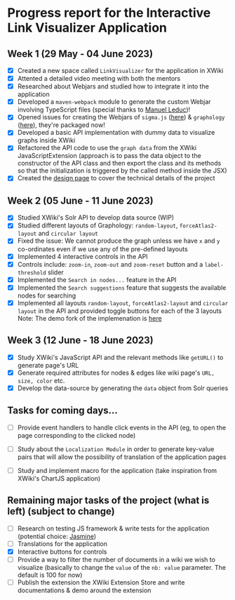 # Progress report for the Interactive Link Visualizer Application

## Week 1 (29 May - 04 June 2023)

- [X] Created a new space called `LinkVisualizer` for the application in XWiki
- [X] Attented a detailed video meeting with both the mentors
- [X] Researched about Webjars and studied how to integrate it into the application
- [X] Developed a `maven-webpack` module to generate the custom Webjar involving TypeScript files (special thanks to [Manuel Leduc](https://github.com/manuelleduc))!
- [X] Opened issues for creating the Webjars of `sigma.js` ([here](https://github.com/webjars/sigma.js/issues/2)) & `graphology` ([here](https://github.com/webjars/webjars/issues/2005)), they're packaged now!
- [X] Developed a basic API implementation with dummy data to visualize graphs inside XWiki
- [X] Refactored the API code to use the `graph data` from the XWiki JavaScriptExtension (approach is to pass the data object to the constructor of the API class and then export the class and its methods so that the initialization is triggered by the called method inside the JSX)
- [X] Created the [design page](https://design.xwiki.org/xwiki/bin/view/Proposal/InteractiveLinkVisualizerApplication) to cover the technical details of the project

## Week 2 (05 June - 11 June 2023)

- [X] Studied XWiki's Solr API to develop data source (WIP)
- [X] Studied different layouts of Graphology: `random-layout`, `forceAtlas2-layout` and `circular layout`
- [X] Fixed the issue: We cannot produce the graph unless we have `x` and `y` co-ordinates even if we use any of the pre-defined layouts
- [X] Implemented 4 interactive controls in the API
- [X] Controls include: `zoom-in`, `zoom-out` and `zoom-reset` button and a `label-threshold` slider
- [X] Implemented the `Search in nodes...` feature in the API
- [X] Implemented the `Search suggestions` feature that suggests the available nodes for searching
- [X] Implemented all layouts `random-layout`, `forceAtlas2-layout` and `circular layout` in the API and provided toggle buttons for each of the 3 layouts
  Note: The demo fork of the implemenation is [here](https://codesandbox.io/s/myself-layout-experiment-mxkq36)

## Week 3 (12 June - 18 June 2023)

- [X] Study XWiki's JavaScript API and the relevant methods like `getURL()` to generate page's URL
- [X] Generate required attributes for nodes & edges like wiki page's `URL, size, color` etc.
- [X] Develop the data-source by generating the `data` object from Solr queries

## Tasks for coming days...

- [ ] Provide event handlers to handle click events in the API (eg, to open the page corresponding to the clicked node)
- [ ] Study about the `Localization Module` in order to generate key-value pairs that will allow the possibility of translation of the application pages
- [ ] Study and implement macro for the application (take inspiration from XWiki's ChartJS application)


## Remaining major tasks of the project (what is left) (subject to change)

- [ ] Research on testing JS framework & write tests for the application (potential choice: [Jasmine](https://jasmine.github.io/))
- [ ] Translations for the application
- [X] Interactive buttons for controls
- [ ] Provide a way to filter the number of documents in a wiki we wish to visualize (basically to change the `value` of the `nb: value` parameter. The default is 100 for now)
- [ ] Publish the extension the XWiki Extension Store and write documentations & demo around the extension

<!--  ## Week 4 (19 June - 25 June 2023)

- [X]

## Week 5 (26 June - 2 July 2023)

- [X] 

## Week 6 (3 July - 9 July 2023)

- [X]

-->

